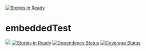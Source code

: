 [![Stories in Ready](https://badge.waffle.io/wegunterjr/embeddedTest.png?label=ready&title=Ready)](https://waffle.io/wegunterjr/embeddedTest)
# embeddedTest
![](https://travis-ci.org/wegunterjr/embeddedTest.svg?branch=master)
[![Stories in Ready](https://badge.waffle.io/wegunterjr/embeddedTest.svg?label=ready&title=Ready)](http://waffle.io/wegunterjr/embeddedTest)
[![Dependency Status](https://gemnasium.com/badges/github.com/wegunterjr/embeddedTest.svg)](https://gemnasium.com/github.com/wegunterjr/embeddedTest)
[![Coverage Status](https://coveralls.io/repos/github/wegunterjr/embeddedTest/badge.svg?branch=master)](https://coveralls.io/github/wegunterjr/embeddedTest?branch=master)
